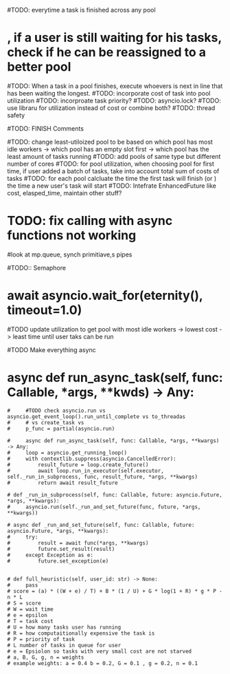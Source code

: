 #TODO: everytime a task is finished across any pool
# , if a user is still waiting for his tasks, check if he can be reassigned to a better pool
#TODO: When a task in a pool finishes, execute whoevers is next in line that has been waiting the longest. 
#TODO: incorporate cost of task into pool utilization
#TODO: incorproate task priority?
#TODO: asyncio.lock?
#TODO: use libraru for utilization instead of cost or combine both?
#TODO: thread safety

#TODO: FINISH Comments


#TODO: change least-utiloized pool to be based on which pool has most idle workers -> which pool has an empty slot first -> which pool has the least amount of tasks running
#TODO: add pools of same type but different number of cores
#TODO: for pool utilization, when choosing pool for first time, if user added a batch of tasks, take into account total sum of costs of tasks
#TODO: for each pool calcluate the time the first task will finish (or ) the time a new user's task will start
#TODO: Intefrate EnhancedFuture like cost, elasped_time, maintain other stuff?
# TODO: fix calling with async functions not working

#look at mp.queue, synch primitiave,s pipes

#TODO:: Semaphore


# await asyncio.wait_for(eternity(), timeout=1.0)




#TODO update utilization to get pool with most idle workers -> lowest cost -> least time until user taks can be run


#TODO Make everything async


  # async def run_async_task(self, func: Callable, *args, **kwds) -> Any:
    #     #TODO check asyncio.run vs asyncio.get_event_loop().run_until_complete vs to_threadas
    #     # vs create_task vs 
    #     p_func = partial(asyncio.run)

    #     async def run_async_task(self, func: Callable, *args, **kwargs) -> Any:
    #     loop = asyncio.get_running_loop()
    #     with contextlib.suppress(asyncio.CancelledError):
    #         result_future = loop.create_future()
    #         await loop.run_in_executor(self.executor, self._run_in_subprocess, func, result_future, *args, **kwargs)
    #         return await result_future

    # def _run_in_subprocess(self, func: Callable, future: asyncio.Future, *args, **kwargs):
    #     asyncio.run(self._run_and_set_future(func, future, *args, **kwargs))

    # async def _run_and_set_future(self, func: Callable, future: asyncio.Future, *args, **kwargs):
    #     try:
    #         result = await func(*args, **kwargs)
    #         future.set_result(result)
    #     except Exception as e:
    #         future.set_exception(e)


    # def full_heuristic(self, user_id: str) -> None:
    #     pass
    # score = (a) * ((W + e) / T) + B * (1 / U) + G * log(1 + R) * g * P - n * L
    # S = score
    # W = wait time
    # e = epsilon
    # T = task cost
    # U = how many tasks user has running
    # R = how computaitionally expensive the task is 
    # P = priority of task
    # L number of tasks in queue for user
    # e = Epsiolon so tasks with very small cost are not starved
    # a, B, G, g, n = weights
    # example weights: a = 0.4 b = 0.2, G = 0.1 , g = 0.2, n = 0.1

